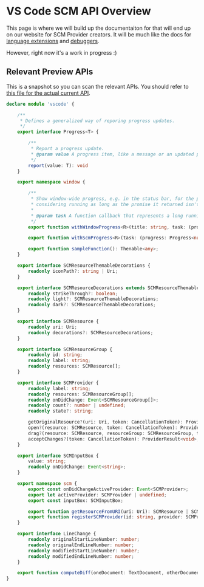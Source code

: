# VS Code SCM API Overview

This page is where we will build up the documentaiton for that will end up on our website for SCM Provider creators.  It will be much like the docs for [language extensions](http://code.visualstudio.com/docs/extensions/language-support) and [debuggers](http://code.visualstudio.com/docs/extensionAPI/api-debugging).

However, right now it's a work in progress :)

## Relevant Preview APIs
This is a snapshot so you can scan the relevant APIs.  You should refer to [this file for the actual current API](https://raw.githubusercontent.com/Microsoft/vscode/master/src/vs/vscode.proposed.d.ts).

```TypeScript
declare module 'vscode' {

	/**
	 * Defines a generalized way of reporing progress updates.
	 */
	export interface Progress<T> {

		/**
		 * Report a progress update.
		 * @param value A progress item, like a message or an updated percentage value
		 */
		report(value: T): void
	}

	export namespace window {

		/**
		 * Show window-wide progress, e.g. in the status bar, for the provided task. The task is
		 * considering running as long as the promise it returned isn't resolved or rejected.
		 *
		 * @param task A function callback that represents a long running operation.
		 */
		export function withWindowProgress<R>(title: string, task: (progress: Progress<string>, token: CancellationToken) => Thenable<R>): Thenable<R>;

		export function withScmProgress<R>(task: (progress: Progress<number>) => Thenable<R>): Thenable<R>;

		export function sampleFunction(): Thenable<any>;
	}

	export interface SCMResourceThemableDecorations {
		readonly iconPath?: string | Uri;
	}

	export interface SCMResourceDecorations extends SCMResourceThemableDecorations {
		readonly strikeThrough?: boolean;
		readonly light?: SCMResourceThemableDecorations;
		readonly dark?: SCMResourceThemableDecorations;
	}

	export interface SCMResource {
		readonly uri: Uri;
		readonly decorations?: SCMResourceDecorations;
	}

	export interface SCMResourceGroup {
		readonly id: string;
		readonly label: string;
		readonly resources: SCMResource[];
	}

	export interface SCMProvider {
		readonly label: string;
		readonly resources: SCMResourceGroup[];
		readonly onDidChange: Event<SCMResourceGroup[]>;
		readonly count?: number | undefined;
		readonly state?: string;

		getOriginalResource?(uri: Uri, token: CancellationToken): ProviderResult<Uri>;
		open?(resource: SCMResource, token: CancellationToken): ProviderResult<void>;
		drag?(resource: SCMResource, resourceGroup: SCMResourceGroup, token: CancellationToken): ProviderResult<void>;
		acceptChanges?(token: CancellationToken): ProviderResult<void>;
	}

	export interface SCMInputBox {
		value: string;
		readonly onDidChange: Event<string>;
	}

	export namespace scm {
		export const onDidChangeActiveProvider: Event<SCMProvider>;
		export let activeProvider: SCMProvider | undefined;
		export const inputBox: SCMInputBox;

		export function getResourceFromURI(uri: Uri): SCMResource | SCMResourceGroup | undefined;
		export function registerSCMProvider(id: string, provider: SCMProvider): Disposable;
	}

	export interface LineChange {
		readonly originalStartLineNumber: number;
		readonly originalEndLineNumber: number;
		readonly modifiedStartLineNumber: number;
		readonly modifiedEndLineNumber: number;
	}

	export function computeDiff(oneDocument: TextDocument, otherDocument: TextDocument): Thenable<LineChange[]>;
}
```



